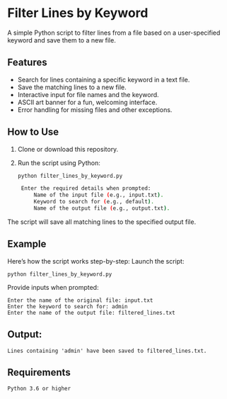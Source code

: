 # Filter Lines by Keyword

A simple Python script to filter lines from a file based on a user-specified keyword and save them to a new file.

## Features

- Search for lines containing a specific keyword in a text file.
- Save the matching lines to a new file.
- Interactive input for file names and the keyword.
- ASCII art banner for a fun, welcoming interface.
- Error handling for missing files and other exceptions.

## How to Use

1. Clone or download this repository.
2. Run the script using Python:

   ```bash
   python filter_lines_by_keyword.py

    Enter the required details when prompted:
        Name of the input file (e.g., input.txt).
        Keyword to search for (e.g., default).
        Name of the output file (e.g., output.txt).

  The script will save all matching lines to the specified output file.

## Example

Here’s how the script works step-by-step:
  Launch the script:
  
    python filter_lines_by_keyword.py

Provide inputs when prompted:

    Enter the name of the original file: input.txt
    Enter the keyword to search for: admin
    Enter the name of the output file: filtered_lines.txt

## Output:
    Lines containing 'admin' have been saved to filtered_lines.txt.

## Requirements

    Python 3.6 or higher
